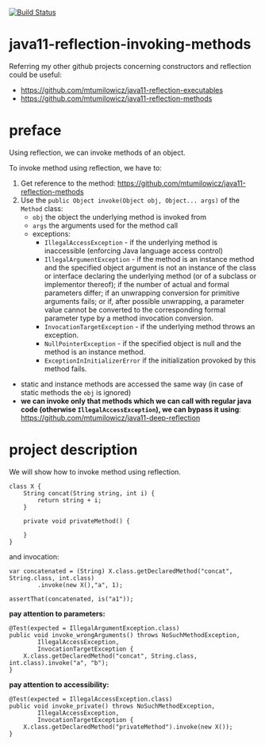 [![Build Status](https://travis-ci.com/mtumilowicz/java11-reflection-invoking-methods.svg?branch=master)](https://travis-ci.com/mtumilowicz/java11-reflection-invoking-methods)

# java11-reflection-invoking-methods

Referring my other github projects concerning constructors and
reflection could be useful:
* https://github.com/mtumilowicz/java11-reflection-executables
* https://github.com/mtumilowicz/java11-reflection-methods

# preface
Using reflection, we can invoke methods of an object.

To invoke method using reflection, we have to:
1. Get reference to the method: https://github.com/mtumilowicz/java11-reflection-methods
1. Use the `public Object invoke(Object obj, Object... args)` of the `Method` class:
    * `obj` the object the underlying method is invoked from
    * `args` the arguments used for the method call
    * exceptions:
        * `IllegalAccessException` - if the underlying
          method is inaccessible (enforcing Java language 
          access control)
        * `IllegalArgumentException` - if the method is an
          instance method and the specified object argument
          is not an instance of the class or interface
          declaring the underlying method (or of a subclass
          or implementor thereof); if the number of actual
          and formal parameters differ; if an unwrapping
          conversion for primitive arguments fails; or if,
          after possible unwrapping, a parameter value
          cannot be converted to the corresponding formal
          parameter type by a method invocation conversion.
        * `InvocationTargetException` - if the underlying method
          throws an exception.
        * `NullPointerException` - if the specified object is null
          and the method is an instance method.
        * `ExceptionInInitializerError` if the initialization
          provoked by this method fails.
* static and instance methods are accessed the same way (in case
    of static methods the `obj` is ignored)
* **we can invoke only that methods which we can call 
with regular java code (otherwise `IllegalAccessException`), 
we can bypass it using**: https://github.com/mtumilowicz/java11-deep-reflection
# project description
We will show how to invoke method using reflection.
```
class X {
    String concat(String string, int i) {
        return string + i;
    }

    private void privateMethod() {
        
    }
}
```
and invocation:
```
var concatenated = (String) X.class.getDeclaredMethod("concat", String.class, int.class)
        .invoke(new X(),"a", 1);

assertThat(concatenated, is("a1"));
```
**pay attention to parameters:**
```
@Test(expected = IllegalArgumentException.class)
public void invoke_wrongArguments() throws NoSuchMethodException,
        IllegalAccessException,
        InvocationTargetException {
    X.class.getDeclaredMethod("concat", String.class, int.class).invoke("a", "b");
}
```
**pay attention to accessibility:**
```
@Test(expected = IllegalAccessException.class)
public void invoke_private() throws NoSuchMethodException,
        IllegalAccessException,
        InvocationTargetException {
    X.class.getDeclaredMethod("privateMethod").invoke(new X());
}
```